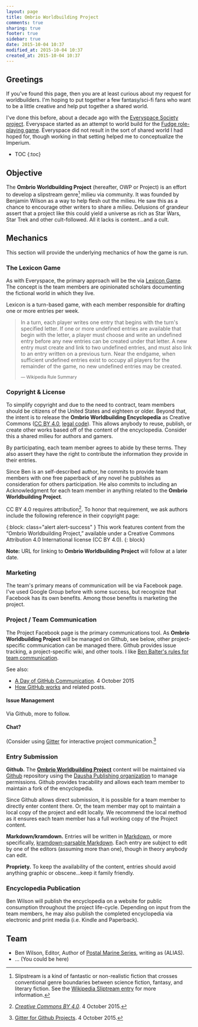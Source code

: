 ```yaml
---
layout: page
title: Ombrio Worldbuilding Project
comments: true
sharing: true
footer: true
sidebar: true
date: 2015-10-04 10:37
modified_at: 2015-10-04 10:37
created_at: 2015-10-04 10:37
---
```


## Greetings

If you've found this page, then you are at least curious about my request for worldbuilders. I'm hoping to put together a few fantasy/sci-fi fans who want to be a little creative and help put together a shared world.

I've done this before, about a decade ago with the [Everyspace Society project](http://www.espacesociety.org/macropedia/imperium-edition). Everyspace started as an attempt to world build for the [Fudge role-playing game](http://www.fudgerpg.com/). Everyspace did not result in the sort of shared world I had hoped for, though working in that setting helped me to conceptualize the Imperium.

* TOC
{:toc}

## Objective

The **Ombrio Worldbuilding Project** (hereafter, OWP or Project) is an effort to develop a slipstream genre[^slipstream] milieu via community. It was founded by Benjamin Wilson as a way to help flesh out the milieu. He saw this as a chance to encourage other writers to share a milieu. Delusions of grandeur assert that a project like this could yield a universe as rich as Star Wars, Star Trek and other cult-followed. All it lacks is content...and a cult.

## Mechanics

This section will provide the underlying mechanics of how the game is run.

### The Lexicon Game

As with Everyspace, the primary approach will be the via [Lexicon Game](https://en.wikipedia.org/wiki/Lexicon_%28game%29). The concept is the team members are opinionated scholars documenting the fictional world in which they live.

Lexicon is a turn-based game, with each member responsible for drafting one or more entries per week.

<blockquote><p>In a turn, each player writes one entry that begins with the turn's specified letter. If one or more undefined entries are available that begin with the letter, a player must choose and write an undefined entry before any new entries can be created under that letter. A new entry must create and link to two undefined entries, and must also link to an entry written on a previous turn. Near the endgame, when sufficient undefined entries exist to occupy all players for the remainder of the game, no new undefined entries may be created.</p>
<p><small class='text-right'>&mdash; Wikipedia Rule Summary</small></p></blockquote>

### Copyright & License

To simplify copyright and due to the need to contract, team members should be citizens of the United States and eighteen or older. Beyond that, the intent is to release the **Ombrio Worldbuilding Encyclopedia** as Creative Commons ([CC BY 4.0](http://creativecommons.org/licenses/by/4.0/), [legal code](https://creativecommons.org/licenses/by/4.0/legalcode)). This allows anybody to reuse, publish, or create other works based off of the content of the encyclopedia. Consider this a shared milieu for authors and gamers.

By participating, each team member agrees to abide by these terms. They also assert they have the right to contribute the information they provide in their entries.

Since Ben is an self-described author, he commits to provide team members with one free paperback of any novel he publishes as consideration for others participation. He also commits to including an Acknowledgment for each team member in anything related to the **Ombrio Worldbuilding Project**.

CC BY 4.0 requires attribution[^cc-attribution]. To honor that requirement, we ask authors include the following reference in their copyright page:

{:block: class="alert alert-success" }
This work features content from the &ldquo;Ombrio Worldbuilding Project,&rdquo; available under a Creative Commons Attribution 4.0 International license (CC BY 4.0).
{: block}

**Note:** URL for linking to **Ombrio Worldbuilding Project** will follow at a later date.

### Marketing

The team's primary means of communication will be via Facebook page. I've used Google Group before with some success, but recognize that Facebook has its own benefits. Among those benefits is marketing the project.

### Project / Team Communication

The Project Facebook page is the primary communications tool. As **Ombrio Worldbuilding Project** will be managed on Github, see below, other project-specific communication can be managed there. Github provides issue tracking, a project-specific wiki, and other tools. I like [Ben Balter's rules for team communication](http://ben.balter.com/2014/11/06/rules-of-communicating-at-github/).

See also:

* [A Day of GitHub Communication](http://zachholman.com/posts/github-communication/). 4 October 2015
* [How GitHub works](http://zachholman.com/posts/how-github-works/) and related posts.

#### Issue Management

Via Github, more to follow.

#### Chat?

(Consider using [Gitter](https://gitter.im/) for interactive project communication.[^gitter]

### Entry Submission

**Github.** The **[Ombrio Worldbuilding Project](https://github.com/dausha-publishing/Ombrio-Worldbuilding-Project)** content will be maintained via [Github](http://github.com) repository using the [Dausha Publishing organization](https://github.com/dausha-publishing) to manage permissions. Github provides tracability and allows each team member to maintain a fork of the encyclopedia.

Since Github allows direct submission, it is possible for a team member to directly enter content there. Or, the team member may opt to maintain a local copy of the project and edit locally. We recommend the local method as it ensures each team member has a full working copy of the Project content.

**Markdown/kramdown.** Entries will be written in [Markdown](https://daringfireball.net/projects/markdown/), or more specifically, [kramdown-parsable Markdown](http://kramdown.gettalong.org/). Each entry are subject to edit by one of the editors (assuming more than one), though in theory anybody can edit.

**Propriety.** To keep the availability of the content, entries should avoid anything graphic or obscene...keep it family friendly.

### Encyclopedia Publication

Ben Wilson will publish the encyclopedia on a website for public consumption throughout the project life-cycle. Depending on input from the team members, he may also publish the completed encyclopedia via electronic and print media (i.e. Kindle and Paperback).

## Team

* Ben Wilson, Editor, Author of [Postal Marine Series](/postal-marine-series), writing as (ALIAS).
* ... (You could be here)


[^slipstream]: Slipstream is a kind of fantastic or non-realistic fiction that crosses conventional genre boundaries between science fiction, fantasy, and literary fiction. See the [Wikipedia Sliptream entry](https://en.wikipedia.org/wiki/Slipstream_%28genre%29) for more information.
[^cc-attribution]: *[Creative Commons BY 4.0](https://creativecommons.org/licenses/by/4.0/legalcode)*. 4 October 2015.
[^gitter]: [Gitter for Github Projects](http://wptavern.com/gitter-a-new-communication-service-for-github-projects). 4 October 2015.